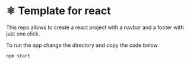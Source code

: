 # ⚛️ Template for react

This repo allows to create a react project with a navbar and a footer with just one click.

To run the app change the directory and copy the code below

```bash
npm start
```
